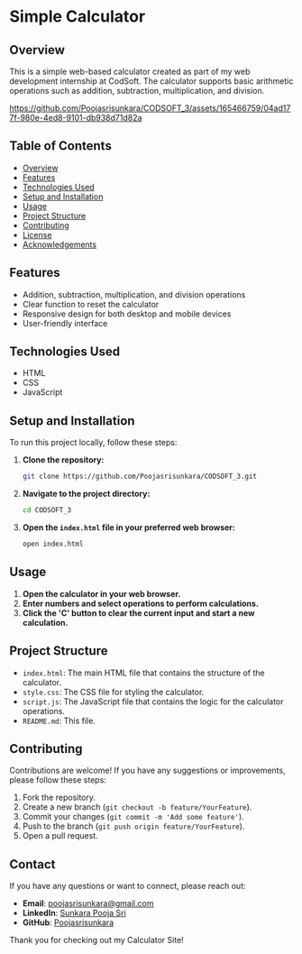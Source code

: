 # Simple Calculator

## Overview

This is a simple web-based calculator created as part of my web development internship at CodSoft. The calculator supports basic arithmetic operations such as addition, subtraction, multiplication, and division.


https://github.com/Poojasrisunkara/CODSOFT_3/assets/165466759/04ad177f-980e-4ed8-9101-db938d71d82a



## Table of Contents

- [Overview](#overview)
- [Features](#features)
- [Technologies Used](#technologies-used)
- [Setup and Installation](#setup-and-installation)
- [Usage](#usage)
- [Project Structure](#project-structure)
- [Contributing](#contributing)
- [License](#license)
- [Acknowledgements](#acknowledgements)

## Features

- Addition, subtraction, multiplication, and division operations
- Clear function to reset the calculator
- Responsive design for both desktop and mobile devices
- User-friendly interface

## Technologies Used

- HTML
- CSS
- JavaScript

## Setup and Installation

To run this project locally, follow these steps:

1. **Clone the repository:**

    ```sh
    git clone https://github.com/Poojasrisunkara/CODSOFT_3.git
    ```

2. **Navigate to the project directory:**

    ```sh
    cd CODSOFT_3
    ```

3. **Open the `index.html` file in your preferred web browser:**

    ```sh
    open index.html
    ```

## Usage

1. **Open the calculator in your web browser.**
2. **Enter numbers and select operations to perform calculations.**
3. **Click the 'C' button to clear the current input and start a new calculation.**

## Project Structure
 
- `index.html`: The main HTML file that contains the structure of the calculator.
- `style.css`: The CSS file for styling the calculator.
- `script.js`: The JavaScript file that contains the logic for the calculator operations.
- `README.md`: This file.

## Contributing

Contributions are welcome! If you have any suggestions or improvements, please follow these steps:

1. Fork the repository.
2. Create a new branch (`git checkout -b feature/YourFeature`).
3. Commit your changes (`git commit -m 'Add some feature'`).
4. Push to the branch (`git push origin feature/YourFeature`).
5. Open a pull request.

## Contact

If you have any questions or want to connect, please reach out:

- **Email**: poojasrisunkara@gmail.com
- **LinkedIn**: [Sunkara Pooja Sri](https://www.linkedin.com/in/pooja-sri-sunkara-b93b90259/)
- **GitHub**: [Poojasrisunkara](https://github.com/Poojasrisunkara)

Thank you for checking out my Calculator Site!

